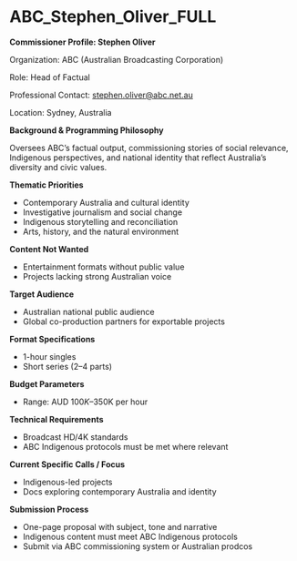 # ABC_Stephen_Oliver_FULL

**Commissioner Profile: Stephen Oliver**

Organization: ABC (Australian Broadcasting Corporation)

Role: Head of Factual

Professional Contact: stephen.oliver@abc.net.au

Location: Sydney, Australia

**Background & Programming Philosophy**

Oversees ABC’s factual output, commissioning stories of social relevance, Indigenous perspectives, and national identity that reflect Australia’s diversity and civic values.

**Thematic Priorities**

- Contemporary Australia and cultural identity
- Investigative journalism and social change
- Indigenous storytelling and reconciliation
- Arts, history, and the natural environment

**Content Not Wanted**

- Entertainment formats without public value
- Projects lacking strong Australian voice

**Target Audience**

- Australian national public audience
- Global co-production partners for exportable projects

**Format Specifications**

- 1-hour singles
- Short series (2–4 parts)

**Budget Parameters**

- Range: AUD $100K–$350K per hour

**Technical Requirements**

- Broadcast HD/4K standards
- ABC Indigenous protocols must be met where relevant

**Current Specific Calls / Focus**

- Indigenous-led projects
- Docs exploring contemporary Australia and identity

**Submission Process**

- One-page proposal with subject, tone and narrative
- Indigenous content must meet ABC Indigenous protocols
- Submit via ABC commissioning system or Australian prodcos
